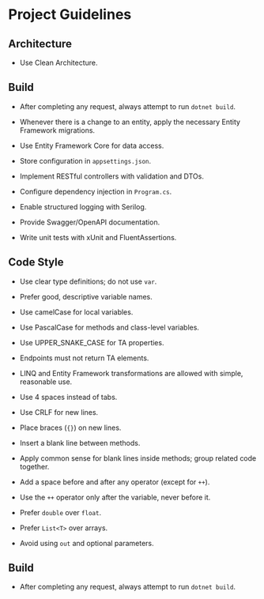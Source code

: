 # Project Guidelines

## Architecture
- Use Clean Architecture.## Build
- After completing any request, always attempt to run `dotnet build`.
- Whenever there is a change to an entity, apply the necessary Entity Framework migrations.

- Use Entity Framework Core for data access.
- Store configuration in `appsettings.json`.
- Implement RESTful controllers with validation and DTOs.
- Configure dependency injection in `Program.cs`.
- Enable structured logging with Serilog.
- Provide Swagger/OpenAPI documentation.
- Write unit tests with xUnit and FluentAssertions.

## Code Style
- Use clear type definitions; do not use `var`.
- Prefer good, descriptive variable names.
- Use camelCase for local variables.
- Use PascalCase for methods and class-level variables.
- Use UPPER_SNAKE_CASE for TA properties.
- Endpoints must not return TA elements.
- LINQ and Entity Framework transformations are allowed with simple, reasonable use.
- Use 4 spaces instead of tabs.
- Use CRLF for new lines.
- Place braces (`{}`) on new lines.
- Insert a blank line between methods.
- Apply common sense for blank lines inside methods; group related code together.
- Add a space before and after any operator (except for `++`).
- Use the `++` operator only after the variable, never before it.
- Prefer `double` over `float`.
- Prefer `List<T>` over arrays.
- Avoid using `out` and optional parameters.

## Build
- After completing any request, always attempt to run `dotnet build`.
